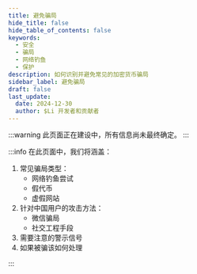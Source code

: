 ```yaml
---
title: 避免骗局
hide_title: false
hide_table_of_contents: false
keywords:
  - 安全
  - 骗局
  - 网络钓鱼
  - 保护
description: 如何识别并避免常见的加密货币骗局
sidebar_label: 避免骗局
draft: false
last_update:
  date: 2024-12-30
  author: $Li 开发者和贡献者
---
```


:::warning
此页面正在建设中，所有信息尚未最终确定。
:::

:::info
在此页面中，我们将涵盖：

1. 常见骗局类型：
   - 网络钓鱼尝试
   - 假代币
   - 虚假网站
2. 针对中国用户的攻击方法：
   - 微信骗局
   - 社交工程手段
3. 需要注意的警示信号
4. 如果被骗该如何处理

:::
